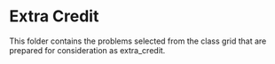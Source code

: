 Extra Credit
============

This folder contains the problems selected from the
class grid that are prepared for consideration as
extra\_credit.
